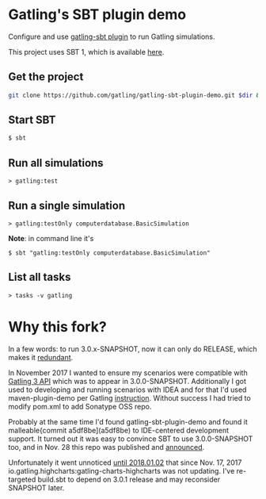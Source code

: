 Gatling's SBT plugin demo
=========================

Configure and use [gatling-sbt plugin](https://github.com/gatling/gatling-sbt) to run Gatling simulations.

This project uses SBT 1, which is available [here](https://www.scala-sbt.org/download.html).

Get the project
---------------

```bash
git clone https://github.com/gatling/gatling-sbt-plugin-demo.git $dir && cd $dir
```

Start SBT
---------
```bash
$ sbt
```

Run all simulations
-------------------

```
> gatling:test
```

Run a single simulation
-----------------------

```
> gatling:testOnly computerdatabase.BasicSimulation
```

**Note**: in command line it's
```
$ sbt "gatling:testOnly computerdatabase.BasicSimulation"
```

List all tasks
--------------------

```
> tasks -v gatling
```

Why this fork?
==============

In a few words: to run 3.0.x-SNAPSHOT, now it can only do RELEASE, which makes it [redundant](https://github.com/gatling/gatling-maven-plugin-demo).

In November 2017 I wanted to ensure my scenarios were compatible with [Gatling 3 API](https://github.com/gatling/gatling/issues/3071) which was to appear in 3.0.0-SNAPSHOT.
Additionally I got used to developing and running scenarios with IDEA and for that I'd used maven-plugin-demo per Gatling
[instruction](https://gatling.io/docs/current/extensions/maven_archetype/).
Without success I had tried to modify pom.xml to add Sonatype OSS repo.

Probably at the same time I'd found gatling-sbt-plugin-demo and found it malleable{commit a5df8be](a5df8be) to IDE-centered development support.
It turned out it was easy to convince SBT to use 3.0.0-SNAPSHOT too, and in Nov. 28 this repo was published and
[announced](https://groups.google.com/forum/#!topic/gatling/6DwwJ9kfLGs).

Unfortunately it went unnoticed [until 2018.01.02](https://github.com/gatling/gatling/issues/3406) that since Nov. 17, 2017 io.gatling.highcharts:gatling-charts-highcharts was not updating.
I've re-targeted build.sbt to depend on 3.0.1 release and may reconsider SNAPSHOT later.
